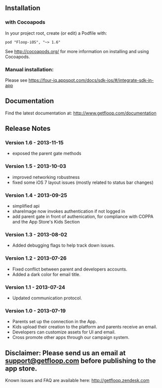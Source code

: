 ## Installation 

### with Cocoapods

In your project root, create (or edit) a Podfile with:

```
pod "Floop-iOS", "~> 1.6"

```

See http://cocoapods.org/ for more information on installing and using Cocoapods.


### Manual installation:

Please see https://four-iq.appspot.com/docs/sdk-ios/#/integrate-sdk-in-app


## Documentation 

Find the latest documentation at:
http://www.getfloop.com/documentation


## Release Notes

### Version 1.6 - 2013-11-15
- exposed the parent gate methods


### Version 1.5 - 2013-10-03
- improved networking robustness
- fixed some iOS 7 layout issues (mostly related to status bar changes) 


### Version 1.4 - 2013-09-25
- simplified api
- shareImage now invokes authentication if not logged in
- add parent gate in front of authenication, for compliance with COPPA and the App Store's Kids Section

### Version 1.3 - 2013-08-02
- Added debugging flags to help track down issues.

### Version 1.2 - 2013-07-26
- Fixed conflict between parent and developers accounts.
- Added a dark color for email title.

### Version 1.1 - 2013-07-24
- Updated communication protocol.

### Version 1.0 - 2013-07-19
- Parents set up the connection in the App.
- Kids upload their creation to the platform and parents receive an email.
- Developers can customize assets for UI and email.
- Cross promote other apps through our campaign system.

## Disclaimer: Please send us an email at support@getfloop.com before publishing to the app store.

Known issues and FAQ are available here: http://getfloop.zendesk.com
